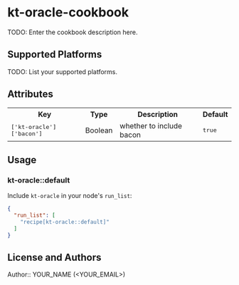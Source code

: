 # kt-oracle-cookbook

TODO: Enter the cookbook description here.

## Supported Platforms

TODO: List your supported platforms.

## Attributes

<table>
  <tr>
    <th>Key</th>
    <th>Type</th>
    <th>Description</th>
    <th>Default</th>
  </tr>
  <tr>
    <td><tt>['kt-oracle']['bacon']</tt></td>
    <td>Boolean</td>
    <td>whether to include bacon</td>
    <td><tt>true</tt></td>
  </tr>
</table>

## Usage

### kt-oracle::default

Include `kt-oracle` in your node's `run_list`:

```json
{
  "run_list": [
    "recipe[kt-oracle::default]"
  ]
}
```

## License and Authors

Author:: YOUR_NAME (<YOUR_EMAIL>)
